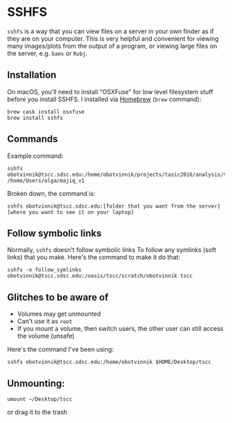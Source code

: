 # SSHFS

`sshfs` is a way that you can view files on a server in your own finder as if they are on your computer. This is very helpful and convenient for viewing many images/plots from the output of a program, or viewing large files on the server, e.g. `bams` or `Robj`.

## Installation

On macOS, you'll need to install "OSXFuse" for low level filesystem stuff before you install SSHFS. I installed via [Homebrew](https://brew.sh/) (`brew` command):

```
brew cask install osxfuse
brew install sshfs
```

## Commands

Example command:

```
sshfs obotvinnik@tscc.sdsc.edu:/home/obotvinnik/projects/tasic2016/analysis/tasic_v1/majiq_v1 /home/Users/olga/majiq_v1
```

Broken down, the command is:

```
sshfs obotvinnik@tscc.sdsc.edu:[folder that you want from the server] [where you want to see it on your laptop]
```

## Follow symbolic links 

Normally, `sshfs` doesn't follow symbolic links To follow any symlinks (soft links) that you make. Here's the command to make it do that:

```
sshfs -o follow_symlinks obotvinnik@tscc.sdsc.edu:/oasis/tscc/scratch/obotvinnik tscc
```

## Glitches to be aware of

- Volumes may get unmounted
- Can't use it as `root`
- If you mount a volume, then switch users, the other user can still access the volume (unsafe)


Here's the command I've been using:

```
sshfs obotvinnik@tscc.sdsc.edu:/home/obotvinnik $HOME/Desktop/tscc
```

## Unmounting: 

```
umount ~/Desktop/tscc
```

or drag it to the trash
